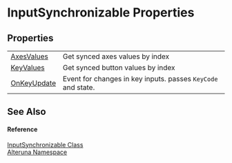# InputSynchronizable Properties




## Properties
<table>
<tr>
<td><a href="P_Alteruna_InputSynchronizable_AxesValues">AxesValues</a></td>
<td>Get synced axes values by index</td></tr>
<tr>
<td><a href="P_Alteruna_InputSynchronizable_KeyValues">KeyValues</a></td>
<td>Get synced button values by index</td></tr>
<tr>
<td><a href="P_Alteruna_InputSynchronizable_OnKeyUpdate">OnKeyUpdate</a></td>
<td>Event for changes in key inputs. passes <code>KeyCode</code> and state.</td></tr>
</table>

## See Also


#### Reference
<a href="T_Alteruna_InputSynchronizable">InputSynchronizable Class</a>  
<a href="N_Alteruna">Alteruna Namespace</a>  
